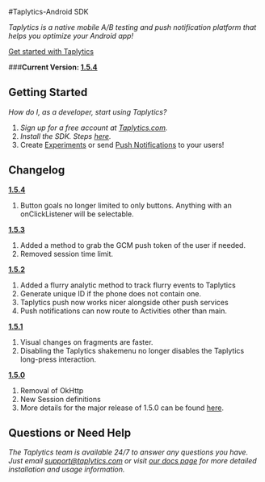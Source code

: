 #Taplytics-Android SDK

_Taplytics is a native mobile A/B testing and push notification platform that helps you optimize your Android app!_

[Get started with Taplytics](https://taplytics.com/docs/android-sdk/getting-started)

###**Current Version: [1.5.4](https://github.com/taplytics/Taplytics-Android-SDK/releases/tag/1.5.4)**

## Getting Started

_How do I, as a developer, start using Taplytics?_ 

1. _Sign up for a free account at [Taplytics.com](https://taplytics.com?utm_source=github&utm_campaign=documentation&utm_medium=content)._
2. _Install the SDK. Steps [here](/START.md)._
3. Create [Experiments](/EXPERIMENTS.md) or send [Push Notifications](/PUSH.md) to your users!

## Changelog

**[1.5.4](https://github.com/taplytics/Taplytics-Android-SDK/releases/tag/1.5.4)**

1. Button goals no longer limited to only buttons. Anything with an onClickListener will be selectable.

**[1.5.3](https://github.com/taplytics/Taplytics-Android-SDK/releases/tag/1.5.3)**

1. Added a method to grab the GCM push token of the user if needed.
2. Removed session time limit. 

**[1.5.2](https://github.com/taplytics/Taplytics-Android-SDK/releases/tag/1.5.2)**

1. Added a flurry analytic method to track flurry events to Taplytics 
2. Generate unique ID if the phone does not contain one.
3. Taplytics push now works nicer alongside other push services
4. Push notifications can now route to Activities other than main.

**[1.5.1](https://github.com/taplytics/Taplytics-Android-SDK/releases/tag/1.5.1)**

1. Visual changes on fragments are faster.
2. Disabling the Taplytics shakemenu no longer disables the Taplytics long-press interaction. 

**[1.5.0](https://github.com/taplytics/Taplytics-Android-SDK/releases/tag/1.5.0)**

1. Removal of OkHttp
2. New Session definitions
3. More details for the major release of 1.5.0 can be found [here](https://github.com/taplytics/Taplytics-Android-SDK/releases/tag/1.5.0).


## Questions or Need Help

_The Taplytics team is available 24/7 to answer any questions you have. Just email support@taplytics.com or visit [our docs page](https://taplytics.com/docs?utm_source=github&utm_campaign=documentation&utm_medium=content) for more detailed installation and usage information._
